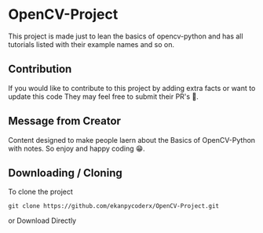 # OpenCV-Project

This project is made just to lean the basics of opencv-python and has all tutorials listed with their
example names and so on. 

## Contribution 

If you would like to contribute to this project by adding extra facts or want to update this code
They may feel free to submit their PR's 🚀.

## Message from Creator

Content designed to make people laern about the Basics of OpenCV-Python with notes. So
enjoy and happy coding 😁.

## Downloading / Cloning 

To clone the project 
```shell
git clone https://github.com/ekanpycoderx/OpenCV-Project.git
```
or Download Directly
